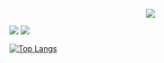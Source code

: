 <!--
**1000hyehyang/1000hyehyang** is a ✨ _special_ ✨ repository because its `README.md` (this file) appears on your GitHub profile.

Here are some ideas to get you started:

- 🔭 I’m currently working on ...
- 🌱 I’m currently learning ...
- 👯 I’m looking to collaborate on ...
- 🤔 I’m looking for help with ...
- 💬 Ask me about ...
- 📫 How to reach me: ...
- 😄 Pronouns: ...
- ⚡ Fun fact: ...
--> <p align="center">
  <img src="https://capsule-render.vercel.app/api?type=waving&color=0:FFFACD,100:90EE90&height=400&section=header&text=From A to Z&desc=Hello%201000hyehyang%20world!&fontColor=F5FFFA&animation=twinkling&fontSize=50" />
</p>

<img src="https://img.shields.io/badge/Java-B8860B?style=flat-square&logo=Java&logoColor=white"/> <img src="https://img.shields.io/badge/Python-4169E1?style=flat-square&logo=Python&logoColor=white"/>


[![Top Langs](https://github-readme-stats.vercel.app/api/top-langs/?username=1000hyehyang&layout=compact)](https://github.com/1000hyehyang/github-readme-stats)



